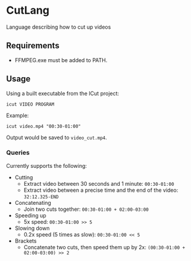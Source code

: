 # CutLang
 Language describing how to cut up videos

## Requirements

* FFMPEG.exe must be added to PATH.

## Usage

Using a built executable from the ICut project:

`icut VIDEO PROGRAM`

Example:

`icut video.mp4 "00:30-01:00"`

Output would be saved to `video_cut.mp4`.

### Queries

Currently supports the following:

* Cutting
  * Extract video between 30 seconds and 1 minute: `00:30-01:00`
  * Extract video between a precise time and the end of the video: `32:12.325-END`
* Concatenating
  * Join two cuts together: `00:30-01:00 + 02:00-03:00`
* Speeding up
  * 5x speed: `00:30-01:00 >> 5`
* Slowing down
  * 0.2x speed (5 times as slow): `00:30-01:00 << 5`
* Brackets
  * Concatenate two cuts, then speed them up by 2x: `(00:30-01:00 + 02:00-03:00) >> 2`
